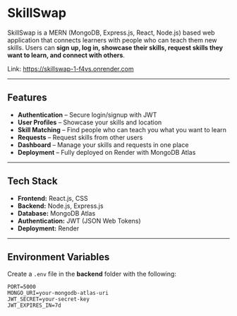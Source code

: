 

# SkillSwap

SkillSwap is a MERN (MongoDB, Express.js, React, Node.js) based web application that connects learners with people who can teach them new skills. Users can **sign up, log in, showcase their skills, request skills they want to learn, and connect with others**.

Link: https://skillswap-1-f4vs.onrender.com

---

## Features
- **Authentication** – Secure login/signup with JWT  
- **User Profiles** – Showcase your skills and location  
- **Skill Matching** – Find people who can teach you what you want to learn  
- **Requests** – Request skills from other users  
- **Dashboard** – Manage your skills and requests in one place  
- **Deployment** – Fully deployed on Render with MongoDB Atlas  

---

##  Tech Stack
- **Frontend:** React.js, CSS  
- **Backend:** Node.js, Express.js  
- **Database:** MongoDB Atlas  
- **Authentication:** JWT (JSON Web Tokens)  
- **Deployment:** Render  

---

## Environment Variables
Create a `.env` file in the **backend** folder with the following:

```env
PORT=5000
MONGO_URI=your-mongodb-atlas-uri
JWT_SECRET=your-secret-key
JWT_EXPIRES_IN=7d

